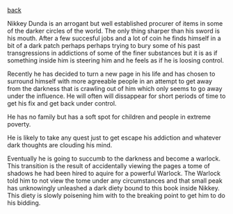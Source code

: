 [back](../Character.md)

Nikkey Dunda is an arrogant but well established procurer of items in some of the darker circles of the world. The only thing sharper than his sword is his mouth. After a few succesful jobs and a lot of coin he finds himself in a bit of a dark patch perhaps perhaps trying to bury some of his past transgressions in addictions of some of the finer substances but it is as if something inside him is steering him and he feels as if he is loosing control.  

Recently he has decided to turn a new page in his life and has chosen to surround himself with more agreeable people in an attempt to get away from the darkness that is crawling out of him which only seems to go away under the influence. He will often will dissappear for short periods of time to get his fix and get back under control.

He has no family but has a soft spot for children and people in extreme poverty. 

He is likely to take any quest just to get escape his addiction and whatever dark thoughts are clouding his mind.

Eventually he is going to succumb to the darkness and become a warlock. This transition is the result of accidentally viewing the pages a tome of shadows he had been hired to aquire for a powerful Warlock. The Warlock told him to not view the tome under any circumstances and that small peak has unknowingly unleashed a dark diety bound to this book inside Nikkey. This diety is slowly poisening him with to the breaking point to get him to do his bidding. 

